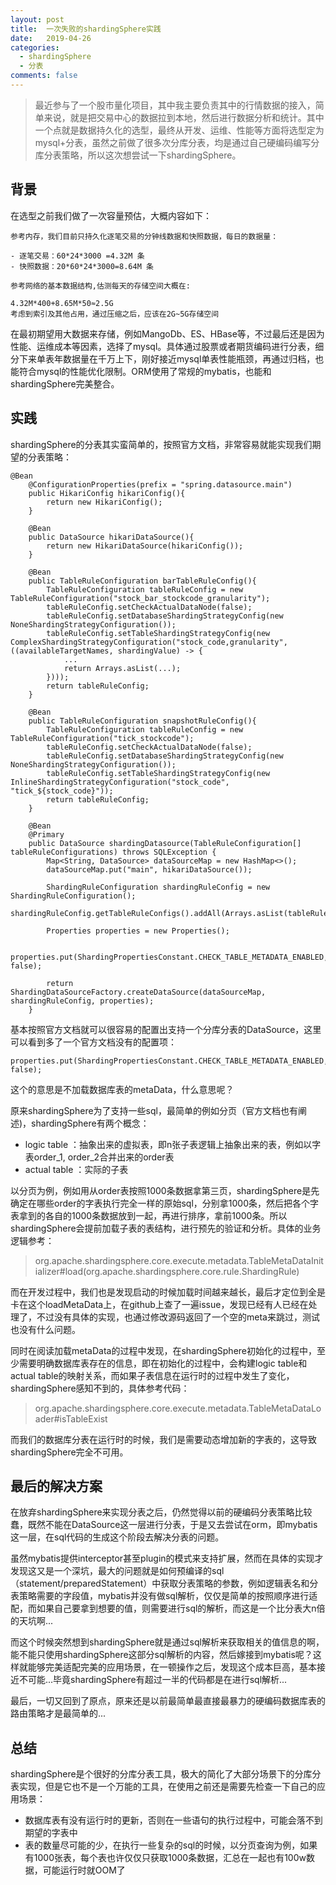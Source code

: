 ```yaml
---
layout: post
title:  一次失败的shardingSphere实践
date:   2019-04-26
categories: 
  - shardingSphere
  - 分表
comments: false
---
```


> 最近参与了一个股市量化项目，其中我主要负责其中的行情数据的接入，简单来说，就是把交易中心的数据拉到本地，然后进行数据分析和统计。其中一个点就是数据持久化的选型，最终从开发、运维、性能等方面将选型定为mysql+分表，虽然之前做了很多次分库分表，均是通过自己硬编码编写分库分表策略，所以这次想尝试一下shardingSphere。

<!-- more -->

## 背景

在选型之前我们做了一次容量预估，大概内容如下：

```
参考内存，我们目前只持久化逐笔交易的分钟线数据和快照数据，每日的数据量：

- 逐笔交易：60*24*3000 =4.32M 条
- 快照数据：20*60*24*3000=8.64M 条

参考网络的基本数据结构,估测每天的存储空间大概在:

4.32M*400+8.65M*50≈2.5G
考虑到索引及其他占用，通过压缩之后，应该在2G~5G存储空间
```

在最初期望用大数据来存储，例如MangoDb、ES、HBase等，不过最后还是因为性能、运维成本等因素，选择了mysql。具体通过股票或者期货编码进行分表，细分下来单表年数据量在千万上下，刚好接近mysql单表性能瓶颈，再通过归档，也能符合mysql的性能优化限制。ORM使用了常规的mybatis，也能和shardingSphere完美整合。

## 实践

shardingSphere的分表其实蛮简单的，按照官方文档，非常容易就能实现我们期望的分表策略：

```
@Bean
    @ConfigurationProperties(prefix = "spring.datasource.main")
    public HikariConfig hikariConfig(){
        return new HikariConfig();
    }

    @Bean
    public DataSource hikariDataSource(){
        return new HikariDataSource(hikariConfig());
    }

    @Bean
    public TableRuleConfiguration barTableRuleConfig(){
        TableRuleConfiguration tableRuleConfig = new TableRuleConfiguration("stock_bar_stockcode_granularity");
        tableRuleConfig.setCheckActualDataNode(false);
        tableRuleConfig.setDatabaseShardingStrategyConfig(new NoneShardingStrategyConfiguration());
        tableRuleConfig.setTableShardingStrategyConfig(new ComplexShardingStrategyConfiguration("stock_code,granularity", ((availableTargetNames, shardingValue) -> {
            ...
            return Arrays.asList(...);
        })));
        return tableRuleConfig;
    }

    @Bean
    public TableRuleConfiguration snapshotRuleConfig(){
        TableRuleConfiguration tableRuleConfig = new TableRuleConfiguration("tick_stockcode");
        tableRuleConfig.setCheckActualDataNode(false);
        tableRuleConfig.setDatabaseShardingStrategyConfig(new NoneShardingStrategyConfiguration());
        tableRuleConfig.setTableShardingStrategyConfig(new InlineShardingStrategyConfiguration("stock_code", "tick_${stock_code}"));
        return tableRuleConfig;
    }

    @Bean
    @Primary
    public DataSource shardingDatasource(TableRuleConfiguration[] tableRuleConfigurations) throws SQLException {
        Map<String, DataSource> dataSourceMap = new HashMap<>();
        dataSourceMap.put("main", hikariDataSource());

        ShardingRuleConfiguration shardingRuleConfig = new ShardingRuleConfiguration();
        shardingRuleConfig.getTableRuleConfigs().addAll(Arrays.asList(tableRuleConfigurations));

        Properties properties = new Properties();

        properties.put(ShardingPropertiesConstant.CHECK_TABLE_METADATA_ENABLED, false);

        return ShardingDataSourceFactory.createDataSource(dataSourceMap, shardingRuleConfig, properties);
    }

```

基本按照官方文档就可以很容易的配置出支持一个分库分表的DataSource，这里可以看到多了一个官方文档没有的配置项：

```
properties.put(ShardingPropertiesConstant.CHECK_TABLE_METADATA_ENABLED, false);
```

这个的意思是不加载数据库表的metaData，什么意思呢？

原来shardingSphere为了支持一些sql，最简单的例如分页（官方文档也有阐述)，shardingSphere有两个概念：

 - logic table ：抽象出来的虚拟表，即n张子表逻辑上抽象出来的表，例如以字表order_1, order_2合并出来的order表
 - actual table ：实际的子表
 
 以分页为例，例如用从order表按照1000条数据拿第三页，shardingSphere是先确定在哪些order的字表执行完全一样的原始sql，分别拿1000条，然后把各个字表拿到的各自的1000条数据放到一起，再进行排序，拿前1000条。所以shardingSphere会提前加载子表的表结构，进行预先的验证和分析。具体的业务逻辑参考：
 
 > org.apache.shardingsphere.core.execute.metadata.TableMetaDataInitializer#load(org.apache.shardingsphere.core.rule.ShardingRule)

而在开发过程中，我们也是发现启动的时候加载时间越来越长，最后才定位到全是卡在这个loadMetaData上，在github上查了一遍issue，发现已经有人已经在处理了，不过没有具体的实现，也通过修改源码返回了一个空的meta来跳过，测试也没有什么问题。

同时在阅读加载metaData的过程中发现，在shardingSphere初始化的过程中，至少需要明确数据库表存在的信息，即在初始化的过程中，会构建logic table和actual table的映射关系，而如果子表信息在运行时的过程中发生了变化，shardingSphere感知不到的，具体参考代码：

 > org.apache.shardingsphere.core.execute.metadata.TableMetaDataLoader#isTableExist

而我们的数据库分表在运行时的时候，我们是需要动态增加新的字表的，这导致shardingSphere完全不可用。

## 最后的解决方案

在放弃shardingSphere来实现分表之后，仍然觉得以前的硬编码分表策略比较蠢，既然不能在DataSource这一层进行分表，于是又去尝试在orm，即mybatis这一层，在sql代码的生成这个阶段去解决分表的问题。

虽然mybatis提供interceptor甚至plugin的模式来支持扩展，然而在具体的实现才发现这又是一个深坑，最大的问题就是如何预编译的sql（statement/preparedStatement）中获取分表策略的参数，例如逻辑表名和分表策略需要的字段值，mybatis并没有做sql解析，仅仅是简单的按照顺序进行适配，而如果自己要拿到想要的值，则需要进行sql的解析，而这是一个比分表大n倍的天坑啊...

而这个时候突然想到shardingSphere就是通过sql解析来获取相关的值信息的啊，能不能只使用shardingSphere这部分sql解析的内容，然后嫁接到mybatis呢？这样就能够完美适配完美的应用场景，在一顿操作之后，发现这个成本巨高，基本接近不可能...毕竟shardingSphere有超过一半的代码都是在进行sql解析...

最后，一切又回到了原点，原来还是以前最简单最直接最暴力的硬编码数据库表的路由策略才是最简单的...

## 总结

shardingSphere是个很好的分库分表工具，极大的简化了大部分场景下的分库分表实现，但是它也不是一个万能的工具，在使用之前还是需要先检查一下自己的应用场景：

 - 数据库表有没有运行时的更新，否则在一些语句的执行过程中，可能会落不到期望的字表中
 - 表的数量尽可能的少，在执行一些复杂的sql的时候，以分页查询为例，如果有1000张表，每个表也许仅仅只获取1000条数据，汇总在一起也有100w数据，可能运行时就OOM了
 